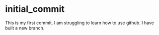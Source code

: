 # initial_commit
This is my first commit.
I am struggling to learn how to use github.
I have built a new branch.
